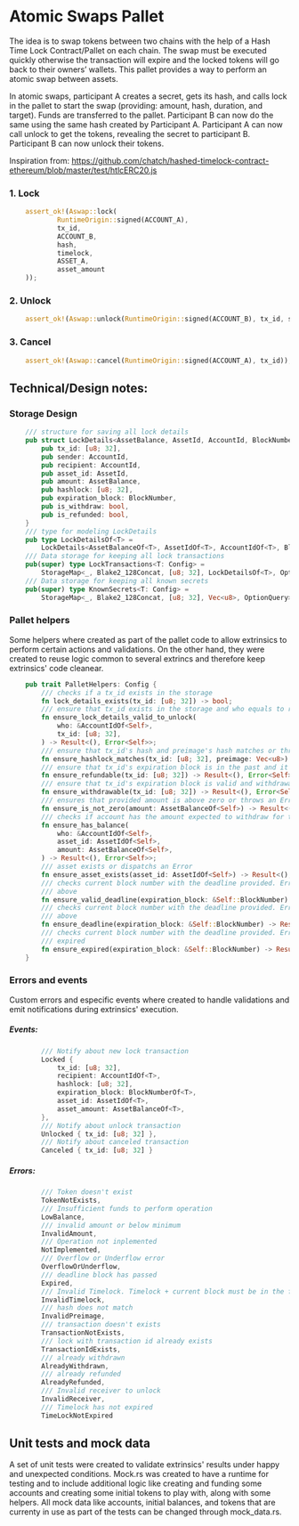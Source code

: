 # Atomic Swaps Pallet

The idea is to swap tokens between two chains with the help of a Hash Time Lock Contract/Pallet on each chain. The swap must be executed quickly otherwise the transaction will expire and the locked tokens will go back to their owners’ wallets. This pallet provides a way to perform an atomic swap between assets.

In atomic swaps, participant A creates a secret, gets its hash, and calls lock in the pallet to start the swap (providing: amount, hash, duration, and target). Funds are transferred to the pallet. Participant B can now do the same using the same hash created by Participant A. Participant A can now call unlock to get the tokens, revealing the secret to participant B. Participant B can now unlock their tokens.

Inspiration from: https://github.com/chatch/hashed-timelock-contract-ethereum/blob/master/test/htlcERC20.js

### 1. Lock

```rust
	assert_ok!(Aswap::lock(
			RuntimeOrigin::signed(ACCOUNT_A),
			tx_id,
			ACCOUNT_B,
			hash,
			timelock,
			ASSET_A,
			asset_amount
	));	
```

### 2. Unlock

```rust
    assert_ok!(Aswap::unlock(RuntimeOrigin::signed(ACCOUNT_B), tx_id, secret.to_vec()));
```

### 3. Cancel

```rust
	assert_ok!(Aswap::cancel(RuntimeOrigin::signed(ACCOUNT_A), tx_id));
```

## Technical/Design notes:

### Storage Design
 
```rust
	/// structure for saving all lock details
	pub struct LockDetails<AssetBalance, AssetId, AccountId, BlockNumber> {
		pub tx_id: [u8; 32],
		pub sender: AccountId,
		pub recipient: AccountId,
		pub asset_id: AssetId,
		pub amount: AssetBalance,
		pub hashlock: [u8; 32],
		pub expiration_block: BlockNumber,
		pub is_withdraw: bool,
		pub is_refunded: bool,
	}	
	/// type for modeling LockDetails
	pub type LockDetailsOf<T> =
		LockDetails<AssetBalanceOf<T>, AssetIdOf<T>, AccountIdOf<T>, BlockNumberOf<T>>;
	/// Data storage for keeping all lock transactions
	pub(super) type LockTransactions<T: Config> =
		StorageMap<_, Blake2_128Concat, [u8; 32], LockDetailsOf<T>, OptionQuery>;
	/// Data storage for keeping all known secrets
	pub(super) type KnownSecrets<T: Config> =
		StorageMap<_, Blake2_128Concat, [u8; 32], Vec<u8>, OptionQuery>;
```

### Pallet helpers
Some helpers where created as part of the pallet code to allow extrinsics to perform certain actions and validations. On the other hand, they were created to reuse logic common to several extrincs and therefore keep extrinsics' code cleanear. 

```rust
	pub trait PalletHelpers: Config {
		///	checks if a tx_id exists in the storage
		fn lock_details_exists(tx_id: [u8; 32]) -> bool;
		///	ensure that tx_id exists in the storage and who equals to recipient or throws error
		fn ensure_lock_details_valid_to_unlock(
			who: &AccountIdOf<Self>,
			tx_id: [u8; 32],
		) -> Result<(), Error<Self>>;
		///	ensure that tx_id's hash and preimage's hash matches or throws error
		fn ensure_hashlock_matches(tx_id: [u8; 32], preimage: Vec<u8>) -> Result<(), Error<Self>>;
		///	ensure that tx_id's expiration block is in the past and it's refundable or Error
		fn ensure_refundable(tx_id: [u8; 32]) -> Result<(), Error<Self>>;
		///	ensure that tx_id's expiration block is valid and withdrawable or Error
		fn ensure_withdrawable(tx_id: [u8; 32]) -> Result<(), Error<Self>>;
		/// ensures that provided amount is above zero or throws an Error
		fn ensure_is_not_zero(amount: AssetBalanceOf<Self>) -> Result<(), Error<Self>>;
		/// checks if account has the amount expected to withdraw for the specific asset
		fn ensure_has_balance(
			who: &AccountIdOf<Self>,
			asset_id: AssetIdOf<Self>,
			amount: AssetBalanceOf<Self>,
		) -> Result<(), Error<Self>>;
		/// asset exists or dispatchs an Error
		fn ensure_asset_exists(asset_id: AssetIdOf<Self>) -> Result<(), Error<Self>>;
		/// checks current block number with the deadline provided. Error if current block number is
		/// above
		fn ensure_valid_deadline(expiration_block: &Self::BlockNumber) -> Result<(), Error<Self>>;
		/// checks current block number with the deadline provided. Error if current block number is
		/// above
		fn ensure_deadline(expiration_block: &Self::BlockNumber) -> Result<(), Error<Self>>;
		/// checks current block number with the deadline provided. Error if block number has not
		/// expired
		fn ensure_expired(expiration_block: &Self::BlockNumber) -> Result<(), Error<Self>>;
	}
```

### Errors and events
Custom errors and especific events where created to handle validations and emit notifications during extrinsics' execution.
##### Events:
```rust
		/// Notify about new lock transaction
		Locked {
			tx_id: [u8; 32],
			recipient: AccountIdOf<T>,
			hashlock: [u8; 32],
			expiration_block: BlockNumberOf<T>,
			asset_id: AssetIdOf<T>,
			asset_amount: AssetBalanceOf<T>,
		},
		/// Notify about unlock transaction
		Unlocked { tx_id: [u8; 32] },
		/// Notify about canceled transaction
		Canceled { tx_id: [u8; 32] }
```
##### Errors:
```rust
        /// Token doesn't exist
		TokenNotExists,
		/// Insufficient funds to perform operation
		LowBalance,
		/// invalid amount or below minimum
		InvalidAmount,
		/// Operation not inplemented
		NotImplemented,
		/// Overflow or Underflow error
		OverflowOrUnderflow,
		/// deadline block has passed
		Expired,
		/// Invalid Timelock. Timelock + current block must be in the future
		InvalidTimelock,
		/// hash does not match
		InvalidPreimage,
		/// transaction doesn't exists
		TransactionNotExists,
		/// lock with transaction id already exists
		TransactionIdExists,
		/// already withdrawn
		AlreadyWithdrawn,
		/// already refunded
		AlreadyRefunded,
		/// Invalid receiver to unlock
		InvalidReceiver,
		/// Timelock has not expired
		TimeLockNotExpired
```

## Unit tests and mock data

A set of unit tests were created to validate extrinsics' results under happy and unexpected conditions. Mock.rs was created to have a runtime for testing and to include additional logic like creating and funding some accounts and creating some initial tokens to play with, along with some helpers. All mock data like accounts, initial balances, and tokens that are currenty in use as part of the tests can be changed through mock_data.rs.
